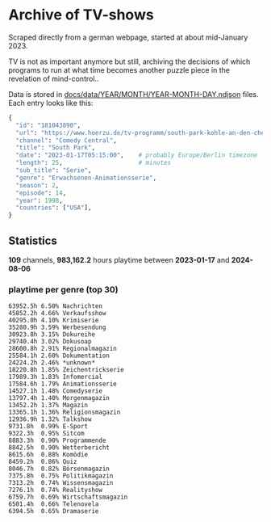 # Archive of TV-shows

Scraped directly from a german webpage, started at about mid-January 2023.

TV is not as important anymore but still, archiving the decisions of which programs to run at what time
becomes another puzzle piece in the revelation of mind-control.. 

Data is stored in [docs/data/YEAR/MONTH/YEAR-MONTH-DAY.ndjson](docs/data/) files. 
Each entry looks like this:

```python
{
  "id": "181043890", 
  "url": "https://www.hoerzu.de/tv-programm/south-park-kohle-an-den-chefkoch/bid_181043890/", 
  "channel": "Comedy Central", 
  "title": "South Park", 
  "date": "2023-01-17T05:15:00",    # probably Europe/Berlin timezone 
  "length": 25,                     # minutes 
  "sub_title": "Serie", 
  "genre": "Erwachsenen-Animationsserie", 
  "season": 2, 
  "episode": 14, 
  "year": 1998, 
  "countries": ["USA"],
}
```

## Statistics

**109** channels, **983,162.2** hours playtime between **2023-01-17** and **2024-08-06**


### playtime per genre (top 30)

    63952.5h 6.50% Nachrichten
    45852.2h 4.66% Verkaufsshow
    40295.0h 4.10% Krimiserie
    35280.9h 3.59% Werbesendung
    30923.8h 3.15% Dokureihe
    29740.4h 3.02% Dokusoap
    28600.8h 2.91% Regionalmagazin
    25584.1h 2.60% Dokumentation
    24224.2h 2.46% *unknown*
    18220.8h 1.85% Zeichentrickserie
    17989.3h 1.83% Infomercial
    17584.6h 1.79% Animationsserie
    14527.1h 1.48% Comedyserie
    13797.4h 1.40% Morgenmagazin
    13452.2h 1.37% Magazin
    13365.1h 1.36% Religionsmagazin
    12936.9h 1.32% Talkshow
    9731.8h  0.99% E-Sport
    9322.3h  0.95% Sitcom
    8883.3h  0.90% Programmende
    8842.5h  0.90% Wetterbericht
    8615.6h  0.88% Komödie
    8459.2h  0.86% Quiz
    8046.7h  0.82% Börsenmagazin
    7375.8h  0.75% Politikmagazin
    7313.2h  0.74% Wissensmagazin
    7276.1h  0.74% Realityshow
    6759.7h  0.69% Wirtschaftsmagazin
    6501.4h  0.66% Telenovela
    6394.5h  0.65% Dramaserie
